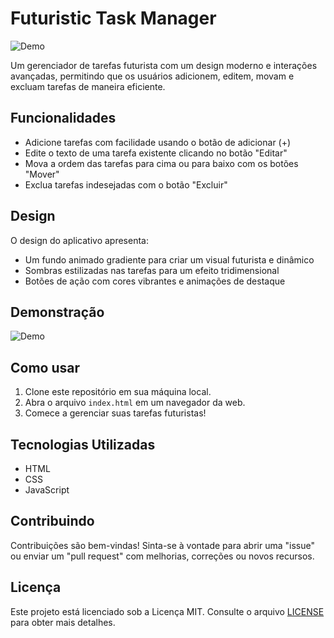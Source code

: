 # Futuristic Task Manager

![Demo](demo.gif)

Um gerenciador de tarefas futurista com um design moderno e interações avançadas, permitindo que os usuários adicionem, editem, movam e excluam tarefas de maneira eficiente.

## Funcionalidades

- Adicione tarefas com facilidade usando o botão de adicionar (+)
- Edite o texto de uma tarefa existente clicando no botão "Editar"
- Mova a ordem das tarefas para cima ou para baixo com os botões "Mover"
- Exclua tarefas indesejadas com o botão "Excluir"

## Design

O design do aplicativo apresenta:

- Um fundo animado gradiente para criar um visual futurista e dinâmico
- Sombras estilizadas nas tarefas para um efeito tridimensional
- Botões de ação com cores vibrantes e animações de destaque

## Demonstração

![Demo](demo.gif)

## Como usar

1. Clone este repositório em sua máquina local.
2. Abra o arquivo `index.html` em um navegador da web.
3. Comece a gerenciar suas tarefas futuristas!

## Tecnologias Utilizadas

- HTML
- CSS
- JavaScript

## Contribuindo

Contribuições são bem-vindas! Sinta-se à vontade para abrir uma "issue" ou enviar um "pull request" com melhorias, correções ou novos recursos.

## Licença

Este projeto está licenciado sob a Licença MIT. Consulte o arquivo [LICENSE](LICENSE) para obter mais detalhes.

